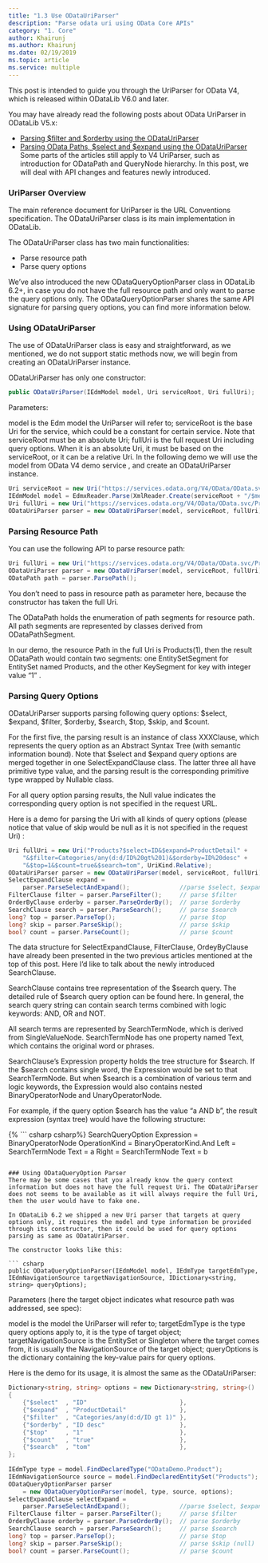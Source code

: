 ```yaml
---
title: "1.3 Use ODataUriParser"
description: "Parse odata uri using OData Core APIs"
category: "1. Core"
author: Khairunj
ms.author: Khairunj
ms.date: 02/19/2019
ms.topic: article
ms.service: multiple
---
```


This post is intended to guide you through the UriParser for OData V4, which is released within ODataLib V6.0 and later.

You may have already read the following posts about OData UriParser in ODataLib V5.x:

- [Parsing $filter and $orderby using the ODataUriParser](https://blogs.msdn.com/b/alexj/archive/2012/12/06/parsing-filter-and-orderby-using-the-odatauriparser.aspx)
- [Parsing OData Paths, $select and $expand using the ODataUriParser](https://blogs.msdn.com/b/alexj/archive/2013/05/10/parsing-odata-paths-select-and-expand-using-the-odatauriparser.aspx)
Some parts of the articles still apply to V4 UriParser, such as introduction for ODataPath and QueryNode hierarchy. In this post, we will deal with API changes and features newly introduced.

### UriParser Overview
The main reference document for UriParser is the URL Conventions specification. The ODataUriParser class is its main implementation in ODataLib.

The ODataUriParser class has two main functionalities:

* Parse resource path
* Parse query options


We’ve also introduced the new ODataQueryOptionParser class in ODataLib 6.2+, in case you do not have the full resource path and only want to parse the query options only. The ODataQueryOptionParser shares the same API signature for parsing query options, you can find more information below.

### Using ODataUriParser
The use of ODataUriParser class is easy and straightforward, as we mentioned, we do not support static methods now, we will begin from creating an ODataUriParser instance.

ODataUriParser has only one constructor:

``` csharp
public ODataUriParser(IEdmModel model, Uri serviceRoot, Uri fullUri);
```

Parameters:

model is the Edm model the UriParser will refer to;
serviceRoot is the base Uri for the service, which could be a constant for certain service. Note that serviceRoot must be an absolute Uri;
fullUri is the full request Uri including query options. When it is an absolute Uri, it must be based on the serviceRoot, or it can be a relative Uri.
In the following demo we will use the model from OData V4 demo service , and create an ODataUriParser instance.

``` csharp
Uri serviceRoot = new Uri("https://services.odata.org/V4/OData/OData.svc");
IEdmModel model = EdmxReader.Parse(XmlReader.Create(serviceRoot + "/$metadata"));
Uri fullUri = new Uri("https://services.odata.org/V4/OData/OData.svc/Products");
ODataUriParser parser = new ODataUriParser(model, serviceRoot, fullUri);
```

### Parsing Resource Path
You can use the following API to parse resource path:

``` csharp
Uri fullUri = new Uri("https://services.odata.org/V4/OData/OData.svc/Products(1)");
ODataUriParser parser = new ODataUriParser(model, serviceRoot, fullUri);
ODataPath path = parser.ParsePath();
```
You don’t need to pass in resource path as parameter here, because the constructor has taken the full Uri.

The ODataPath holds the enumeration of path segments for resource path. All path segments are represented by classes derived from ODataPathSegment.

In our demo, the resource Path in the full Uri is Products(1), then the result ODataPath would contain two segments: one EntitySetSegment for EntitySet named Products, and the other KeySegment for key with integer value “1” .

### Parsing Query Options
ODataUriParser supports parsing following query options: $select, $expand, $filter, $orderby, $search, $top, $skip, and $count.

For the first five, the parsing result is an instance of class XXXClause, which represents the query option as an Abstract Syntax Tree (with semantic information bound). Note that $select and $expand query options are merged together in one SelectExpandClause class. The latter three all have primitive type value, and the parsing result is the corresponding primitive type wrapped by Nullable class.

For all query option parsing results, the Null value indicates the corresponding query option is not specified in the request URL.

Here is a demo for parsing the Uri with all kinds of query options (please notice that value of skip would be null as it is not specified in the request Uri) :

``` csharp
Uri fullUri = new Uri("Products?$select=ID&$expand=ProductDetail" +
    "&$filter=Categories/any(d:d/ID%20gt%201)&$orderby=ID%20desc" +
    "&$top=1&$count=true&$search=tom", UriKind.Relative);
ODataUriParser parser = new ODataUriParser(model, serviceRoot, fullUri);
SelectExpandClause expand = 
    parser.ParseSelectAndExpand();              //parse $select, $expand
FilterClause filter = parser.ParseFilter();     // parse $filter
OrderByClause orderby = parser.ParseOrderBy();  // parse $orderby
SearchClause search = parser.ParseSearch();     // parse $search
long? top = parser.ParseTop();                  // parse $top
long? skip = parser.ParseSkip();                // parse $skip
bool? count = parser.ParseCount();              // parse $count
```
 
The data structure for SelectExpandClause, FilterClause, OrdeyByClause have already been presented in the two previous articles mentioned at the top of this post. Here I’d like to talk about the newly introduced SearchClause.

SearchClause contains tree representation of the $search query. The detailed rule of $search query option can be found here. In general, the search query string can contain search terms combined with logic keywords: AND, OR and NOT.

All search terms are represented by SearchTermNode, which is derived from SingleValueNode. SearchTermNode has one property named Text, which contains the original word or phrases.

SearchClause’s Expression property holds the tree structure for $search. If the $search contains single word, the Expression would be set to that SearchTermNode. But when $search is a combination of various term and logic keywords, the Expression would also contains nested BinaryOperatorNode and UnaryOperatorNode.

For example, if the query option $search has the value “a AND b”, the result expression (syntax tree) would have the following structure:

{% ``` csharp csharp%}
SearchQueryOption
    Expression = BinaryOperatorNode
                   OperationKind = BinaryOperatorKind.And
                   Left           = SearchTermNode
                                    Text = a
                   Right          = SearchTermNode
                                    Text = b
```

### Using ODataQueryOption Parser
There may be some cases that you already know the query context information but does not have the full request Uri. The ODataUriParser does not seems to be available as it will always require the full Uri, then the user would have to fake one.

In ODataLib 6.2 we shipped a new Uri parser that targets at query options only, it requires the model and type information be provided through its constructor, then it could be used for query options parsing as same as ODataUriParser.

The constructor looks like this:

``` csharp
public ODataQueryOptionParser(IEdmModel model, IEdmType targetEdmType, IEdmNavigationSource targetNavigationSource, IDictionary<string, string> queryOptions);
```

Parameters (here the target object indicates what resource path was addressed, see spec):

model is the model the UriParser will refer to;
targetEdmType is the type query options apply to, it is the type of target object;
targetNavigationSource is the EntitySet or Singleton where the target comes from, it is usually the NavigationSource of the target object;
queryOptions is the dictionary containing the key-value pairs for query options.
 

Here is the demo for its usage, it is almost the same as the ODataUriParser:

``` csharp
Dictionary<string, string> options = new Dictionary<string, string>()
{
    {"$select"  , "ID"                          },
    {"$expand"  , "ProductDetail"               },
    {"$filter"  , "Categories/any(d:d/ID gt 1)" },
    {"$orderby" , "ID desc"                     },
    {"$top"     , "1"                           },
    {"$count"   , "true"                        },
    {"$search"  , "tom"                         },
};
 
IEdmType type = model.FindDeclaredType("ODataDemo.Product");
IEdmNavigationSource source = model.FindDeclaredEntitySet("Products");
ODataQueryOptionParser parser 
    = new ODataQueryOptionParser(model, type, source, options);
SelectExpandClause selectExpand = 
    parser.ParseSelectAndExpand();              //parse $select, $expand
FilterClause filter = parser.ParseFilter();     // parse $filter
OrderByClause orderby = parser.ParseOrderBy();  // parse $orderby
SearchClause search = parser.ParseSearch();     // parse $search
long? top = parser.ParseTop();                  // parse $top
long? skip = parser.ParseSkip();                // parse $skip (null)
bool? count = parser.ParseCount();              // parse $count

```

